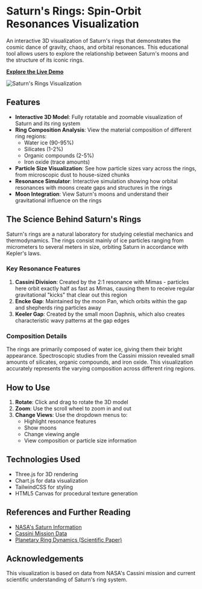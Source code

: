 # Saturn's Rings: Spin-Orbit Resonances Visualization

An interactive 3D visualization of Saturn's rings that demonstrates the cosmic dance of gravity, chaos, and orbital resonances. This educational tool allows users to explore the relationship between Saturn's moons and the structure of its iconic rings.

[**Explore the Live Demo**](https://YOUR-USERNAME.github.io/saturn-rings-visualization)

![Saturn's Rings Visualization](screenshot-url-here)

## Features

- **Interactive 3D Model**: Fully rotatable and zoomable visualization of Saturn and its ring system
- **Ring Composition Analysis**: View the material composition of different ring regions:
  - Water ice (90-95%)
  - Silicates (1-2%)
  - Organic compounds (2-5%)
  - Iron oxide (trace amounts)
- **Particle Size Visualization**: See how particle sizes vary across the rings, from microscopic dust to house-sized chunks
- **Resonance Simulator**: Interactive simulation showing how orbital resonances with moons create gaps and structures in the rings
- **Moon Integration**: View Saturn's moons and understand their gravitational influence on the rings

## The Science Behind Saturn's Rings

Saturn's rings are a natural laboratory for studying celestial mechanics and thermodynamics. The rings consist mainly of ice particles ranging from micrometers to several meters in size, orbiting Saturn in accordance with Kepler's laws.

### Key Resonance Features

1. **Cassini Division**: Created by the 2:1 resonance with Mimas - particles here orbit exactly half as fast as Mimas, causing them to receive regular gravitational "kicks" that clear out this region
2. **Encke Gap**: Maintained by the moon Pan, which orbits within the gap and shepherds ring particles away
3. **Keeler Gap**: Created by the small moon Daphnis, which also creates characteristic wavy patterns at the gap edges

### Composition Details

The rings are primarily composed of water ice, giving them their bright appearance. Spectroscopic studies from the Cassini mission revealed small amounts of silicates, organic compounds, and iron oxide. This visualization accurately represents the varying composition across different ring regions.

## How to Use

1. **Rotate**: Click and drag to rotate the 3D model
2. **Zoom**: Use the scroll wheel to zoom in and out
3. **Change Views**: Use the dropdown menus to:
   - Highlight resonance features
   - Show moons
   - Change viewing angle
   - View composition or particle size information

## Technologies Used

- Three.js for 3D rendering
- Chart.js for data visualization
- TailwindCSS for styling
- HTML5 Canvas for procedural texture generation

## References and Further Reading

- [NASA's Saturn Information](https://solarsystem.nasa.gov/planets/saturn/overview/)
- [Cassini Mission Data](https://solarsystem.nasa.gov/missions/cassini/overview/)
- [Planetary Ring Dynamics (Scientific Paper)](paper-link-here)

## Acknowledgements

This visualization is based on data from NASA's Cassini mission and current scientific understanding of Saturn's ring system.

